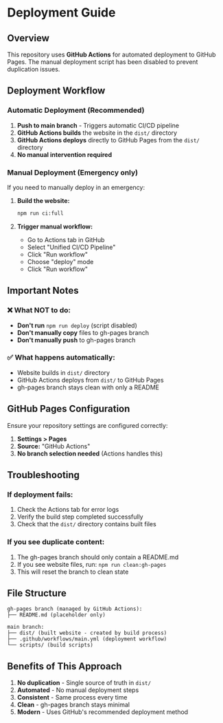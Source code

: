 # Deployment Guide

## Overview

This repository uses **GitHub Actions** for automated deployment to GitHub Pages. The manual deployment script has been disabled to prevent duplication issues.

## Deployment Workflow

### Automatic Deployment (Recommended)

1. **Push to main branch** - Triggers automatic CI/CD pipeline
2. **GitHub Actions builds** the website in the `dist/` directory
3. **GitHub Actions deploys** directly to GitHub Pages from the `dist/` directory
4. **No manual intervention required**

### Manual Deployment (Emergency only)

If you need to manually deploy in an emergency:

1. **Build the website:**
   ```bash
   npm run ci:full
   ```

2. **Trigger manual workflow:**
   - Go to Actions tab in GitHub
   - Select "Unified CI/CD Pipeline"
   - Click "Run workflow"
   - Choose "deploy" mode
   - Click "Run workflow"

## Important Notes

### ❌ What NOT to do:
- **Don't run** `npm run deploy` (script disabled)
- **Don't manually copy** files to gh-pages branch
- **Don't manually push** to gh-pages branch

### ✅ What happens automatically:
- Website builds in `dist/` directory
- GitHub Actions deploys from `dist/` to GitHub Pages
- gh-pages branch stays clean with only a README

## GitHub Pages Configuration

Ensure your repository settings are configured correctly:

1. **Settings > Pages**
2. **Source:** "GitHub Actions"
3. **No branch selection needed** (Actions handles this)

## Troubleshooting

### If deployment fails:
1. Check the Actions tab for error logs
2. Verify the build step completed successfully
3. Check that the `dist/` directory contains built files

### If you see duplicate content:
1. The gh-pages branch should only contain a README.md
2. If you see website files, run: `npm run clean:gh-pages`
3. This will reset the branch to clean state

## File Structure

```
gh-pages branch (managed by GitHub Actions):
├── README.md (placeholder only)

main branch:
├── dist/ (built website - created by build process)
├── .github/workflows/main.yml (deployment workflow)
└── scripts/ (build scripts)
```

## Benefits of This Approach

1. **No duplication** - Single source of truth in `dist/`
2. **Automated** - No manual deployment steps
3. **Consistent** - Same process every time
4. **Clean** - gh-pages branch stays minimal
5. **Modern** - Uses GitHub's recommended deployment method
